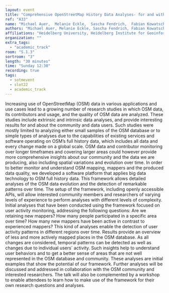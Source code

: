 ```yaml
---
layout: event
title: "Comprehensive OpenStreetMap History Data Analyses- for and with the OSM community"
ref: "A33"
name: "Michael Auer,  Melanie Eckle,  Sascha Fendrich,  Fabian Kowatsch,  Sabrina Marx,  Martin Raifer,  Moritz Schott,  Rafael Troilo,  Alexander Zipf"
authors: "Michael Auer, Melanie Eckle, Sascha Fendrich, Fabian Kowatsch, Sabrina Marx, Martin Raifer, Moritz Schott, Rafael Troilo, Alexander Zipf"
affiliations: "Heidelberg University, Heidelberg Institute for Geoinformation Technology, GIScience Research Group, Department of Geography"
organization: ""
extra_tags:
  - "academic_track"
room: "S.1.3"
sortroom: "3"
length: "30 minutes"
time: "Sunday 12:30"
recording: true
tags:
  - sotmevent
  - slot22
  - academic_track
---
```

Increasing use of OpenStreetMap (OSM) data in various applications and use cases lead to a growing number of research studies in which OSM data, its contributors and usage, and the quality of OSM data are analyzed. These studies include extrinsic and intrinsic data analyses, and provide interesting results for and about the community and data users.
Such studies were mostly limited to analyzing either small samples of the OSM database or to simple types of analyses due to the capabilities of existing services and software operating on OSM’s full history data, which includes all data and every change made on a global scale. OSM data and contributor monitoring over longer timeframes and covering larger areas could however provide more comprehensive insights about our community and the data we are producing, also including spatial variations and evolution over time.
In order to better monitor and understand OSM mapping, mappers and the produced data quality, we developed a software platform that applies big data technology to OSM full history data. This framework allows detailed analyses of the OSM data evolution and the detection of remarkable patterns over time. The setup of the framework, including openly accessible APIs, will allow interested community members and researchers of varying levels of experience to perform analyses with different levels of complexity.
Initial analyses that have been conducted using the framework focused on user activity monitoring, addressing the following questions: Are we retaining new mappers? How many people participated in a specific area over time? How many new mappers have been active in contrast to experienced mappers? This kind of analyses enable the detection of user activity patterns in different regions over time. Results provide an overview of less and more actively mapped places in the OSM database. As all changes are considered, temporal patterns can be detected as well as changes due to individual users´ activity. Such insights help to understand user behaviors and to get a better sense of areas that are not well represented in the OSM database and community.
These analyses are initial examples that show the potential of our framework. Further analyses will be discussed and addressed in collaboration with the OSM community and interested researchers.
The talk will also be complemented by a workshop to enable attendees to learn how to make use of the framework for their own research questions and analyses.
